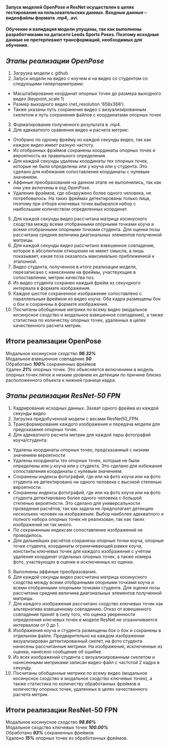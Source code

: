 #### Запуск моделей OpenPose и ResNet осуществлен в целях тестирования на пользовательских данных. Входные данные – видеофайлы формата .mp4, .avi.

#### Обучение и валидация модели упущены, так как выполнены разработчиками на датасете Leeds Sports Poses. Поэтому исходные данные не претерпевают трансформаций, необходимых для обучения.

## ___Этапы реализации OpenPose___
1.   Загрузка модели с github  
2.   Запуск модели на видео с коучем и на видео со студентом со следующими гиперпарметрами: 
   * Масштабирование координат опорных точек до размера выходного видео (keypoint_scale 1)
   * Размер выходного видео (net_resolution '656x368')
   * Также указаны путь сохранения видео с визуализированным скелетом и путь сохранения файлов с координатами опорных точек
3.   Форматирование полученного результата в .mp4.
4.  Для адекватного сравнения видео и расчета метрик:
   * Отобрано по одному фрейму из каждой секунды видео, так как каждое видео имеет разную частоту.
   * Из отобранных фрэймов сохранены координаты опорных точек и вероятность их правильного определения.
   * Для каждой секунды удалены координаты тех опорных точек, которые не были определены или у коуча или у студента. Это сделано для избежания сопоставления координаты с нулевым значением.
   * Аффиные преобразования на данном этапе не выполнялись, так как они уже включены в код OpenPose.
   * Удаление фрэймов, где обнаружено более одного человека, не потребовалось. На таких фреймах детектированы только лица, поэтому при отборе ключевых точек выбирался набор с наибольшим количеством определенных координат.
5.   Для каждой секунды видео рассчитана матрица косинусного сходства между всеми отобранными опорными точками коуча и всеми отобранными опорными точками студента. Для оценки позы рассчитана средняя величина диагональных элементов полученной матрицы.
6.   Для каждой секунды видео рассчитано взвешенное совпадение, которое в абсолютном отношении не имеет смысла, а лишь показывает, какая поза оказалось максимально приближенной к эталонной.
7.   Видео студента, полученное в итоге реализации модели, перезаписано с нанесением на фреймы, участвующие в сопоставлении, метрик качества поз.
8.   Из видео студента сохранен каждый фрейм из секундного интервала в формате изображения.
9.   Каждое шестое сохраненное изображение сопоставлено с параллельным фреймом из видео коуча. Оба кадра размещены бок о бок и сохранены в формате изображения.
10.   Посчитаны обобщенные метрики по всему видео (модальное косинусное сходство и модальное взвешенное совпадение), а также статистика по количеству опорных точек, удаленных в целях качественного расчета метрик. 

## Итоги реализации OpenPose
Модальное косинусное сходство ___98.32%___  
Модальное взвешенное совпадение ___50___  
Обработано ___100%___ сохраненных фреймов  
Удален ___21%___ опорных точек. Это объясняется включением в модель опорных точек пяток и низким уровнем их детекции по причине близко расположенного объекта к нижней границе кадра.

## ___Этапы реализации ResNet-50 FPN___
1.   Кадрирование исходных данных. Захват одного фрейма из каждой секунды видео
2.   Загрузка предобученной модели с весами ResNet50_FPN.
3.   Трансформирование каждого изображения и передача модели для предсказания опорных точек.
4.   Для адекватного расчета метрик для каждой пары фотографий коуча/студента:
   * Удалены координаты опорных точек, предсказанный с низким значением вероятности
   * Удалены координаты тех опорных точек, которые не были определены или у коуча или у студента. Это сделано для избежания сопоставления координаты с нулевым значением.
   * Сохранены индексы фотографий, где или на фото коуча или на фото студента не детектировано ни одного человека с высокой степенью вероятности.
   * Сохранены индексы фотографий, где или на фото коуча или на фото студента детектировано более одного человека с большой степенью вероятности. Это сделано для универсальности проведения расчётов, так как задача не предполагает детекцию нескольких человек на изображении. Выбор наиболее адекватного и полного набора опорных точек не реализован, так как таких изображений ни так много.
   * По сохраненным индексам сопоставление изображений не проводилось.
   * Для дальнейших расчётов сохранены опорные точки коуча, опорные точки студента, координаты ограничивающей рамки коуча, константы ключевых точек для каждого изображения с учётом удаления координат отдельных опорных точек, а также номера фото, участвующих в оценке и исключенных из оценки.
5.   Выполнены аффиные преобразования.
6.   Для каждой секунды видео рассчитана матрица косинусного сходства между всеми отобранными опорными точками коуча и всеми отобранными опорными точками студента. Для оценки позы рассчитана средняя величина диагональных элементов полученной матрицы.
7.   Для каждого изображения рассчитано сходство ключевых точек как альтернатива взвешенному совпадению. Отказ от взвешенного совпадения принят в силу того, что оценка уверенности определения ключевых точек в моделе ResNet не ограничивается интервалом от 0 до 1.
9.   Изображения коуча и студента размещены бок о бок и сохранены в отдельном файле. Предварительно на каждом изображении визуализирован детектированный скелет, на фото студента нанесены рассчитанные метрики. На изображения, исключенные из оценки, нанесено сообщение об ошибке. 
10.   Из всех изображений студента с визуализированным скелетом и нанесенными метриками записан видео-файл с частотой 2 кадра в секунду.
11.   Посчитаны обобщенные метрики по всему видео (модальное косинусное сходство и модальное сходство ключевых точек), а также статистика по количеству обработанных фреймов и количеству опорных точек, удаленных в целях качественного расчета метрик. 

## Итоги реализации ResNet-50 FPN
Модальное косинусное сходство ___98.86%___  
Модальное сходство ключевых точек ___100.00%___  
Обработано ___93%___ сохраненных фреймов  
Удалено ___15%___ опорных точек из обработанных фреймов.
